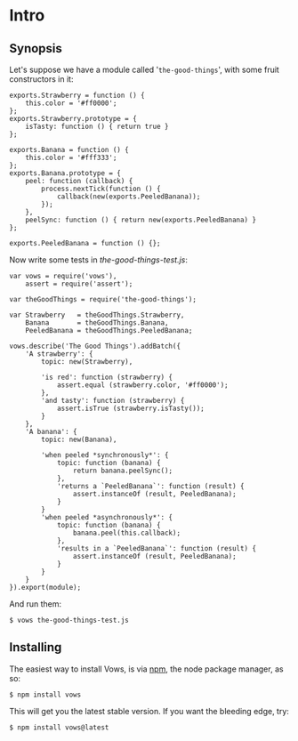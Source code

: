 Intro
=====

Synopsis
--------

Let's suppose we have a module called '`the-good-things`', with some fruit constructors
in it:

    exports.Strawberry = function () {
        this.color = '#ff0000';  
    };
    exports.Strawberry.prototype = {
        isTasty: function () { return true }  
    };

    exports.Banana = function () {
        this.color = '#fff333';
    };
    exports.Banana.prototype = {
        peel: function (callback) {
            process.nextTick(function () {
                callback(new(exports.PeeledBanana));
            });
        },
        peelSync: function () { return new(exports.PeeledBanana) }
    };

    exports.PeeledBanana = function () {};

Now write some tests in *the-good-things-test.js*:

    var vows = require('vows'),
        assert = require('assert');

    var theGoodThings = require('the-good-things');

    var Strawberry   = theGoodThings.Strawberry,
        Banana       = theGoodThings.Banana,
        PeeledBanana = theGoodThings.PeeledBanana;

    vows.describe('The Good Things').addBatch({
        'A strawberry': {
            topic: new(Strawberry),

            'is red': function (strawberry) {
                assert.equal (strawberry.color, '#ff0000');
            },
            'and tasty': function (strawberry) {
                assert.isTrue (strawberry.isTasty());    
            }
        },
        'A banana': {
            topic: new(Banana),

            'when peeled *synchronously*': {
                topic: function (banana) {
                    return banana.peelSync();
                },
                'returns a `PeeledBanana`': function (result) {
                    assert.instanceOf (result, PeeledBanana); 
                }
            }
            'when peeled *asynchronously*': {
                topic: function (banana) {
                    banana.peel(this.callback);
                },
                'results in a `PeeledBanana`': function (result) {
                    assert.instanceOf (result, PeeledBanana); 
                }
            }
        }
    }).export(module);

And run them:

    $ vows the-good-things-test.js

Installing
----------

The easiest way to install Vows, is via [npm](http://github.com/isaacs/npm), the node package manager, as so:

    $ npm install vows

This will get you the latest stable version. If you want the bleeding edge, try:

    $ npm install vows@latest

